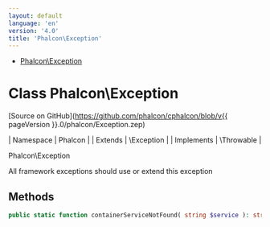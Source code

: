 ```yaml
---
layout: default
language: 'en'
version: '4.0'
title: 'Phalcon\Exception'
---
```


* [Phalcon\Exception](#exception)

<h1 id="exception">Class Phalcon\Exception</h1>

[Source on GitHub](https://github.com/phalcon/cphalcon/blob/v{{ pageVersion }}.0/phalcon/Exception.zep)

| Namespace  | Phalcon |
| Extends    | \Exception |
| Implements | \Throwable |

Phalcon\Exception

All framework exceptions should use or extend this exception


## Methods

```php
public static function containerServiceNotFound( string $service ): string;
```
